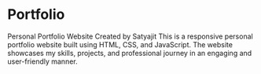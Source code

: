 # Portfolio
Personal Portfolio Website Created by Satyajit  This is a responsive personal portfolio website built using HTML, CSS, and JavaScript. The website showcases my skills, projects, and professional journey in an engaging and user-friendly manner.
